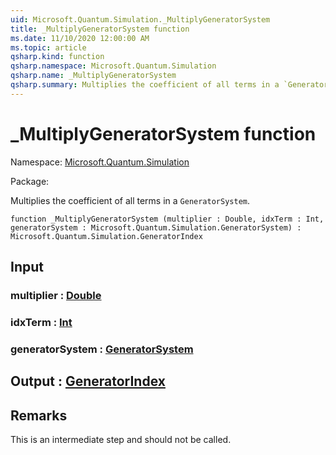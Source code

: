 ```yaml
---
uid: Microsoft.Quantum.Simulation._MultiplyGeneratorSystem
title: _MultiplyGeneratorSystem function
ms.date: 11/10/2020 12:00:00 AM
ms.topic: article
qsharp.kind: function
qsharp.namespace: Microsoft.Quantum.Simulation
qsharp.name: _MultiplyGeneratorSystem
qsharp.summary: Multiplies the coefficient of all terms in a `GeneratorSystem`.
---
```


# _MultiplyGeneratorSystem function

Namespace: [Microsoft.Quantum.Simulation](xref:Microsoft.Quantum.Simulation)

Package: [](https://nuget.org/packages/)


Multiplies the coefficient of all terms in a `GeneratorSystem`.

```qsharp
function _MultiplyGeneratorSystem (multiplier : Double, idxTerm : Int, generatorSystem : Microsoft.Quantum.Simulation.GeneratorSystem) : Microsoft.Quantum.Simulation.GeneratorIndex
```


## Input

### multiplier : [Double](xref:microsoft.quantum.lang-ref.double)




### idxTerm : [Int](xref:microsoft.quantum.lang-ref.int)




### generatorSystem : [GeneratorSystem](xref:Microsoft.Quantum.Simulation.GeneratorSystem)





## Output : [GeneratorIndex](xref:Microsoft.Quantum.Simulation.GeneratorIndex)



## Remarks

This is an intermediate step and should not be called.